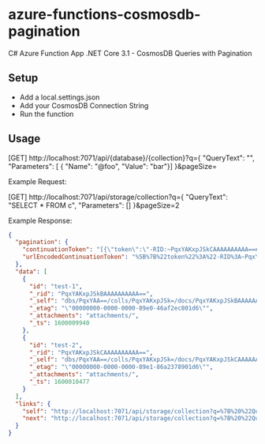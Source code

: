 # azure-functions-cosmosdb-pagination
C# Azure Function App .NET Core 3.1 - CosmosDB Queries with Pagination

## Setup
- Add a local.settings.json
- Add your CosmosDB Connection String
- Run the function

## Usage
[GET] http://localhost:7071/api/{database}/{collection}?q={ "QueryText": "<query>", "Parameters": [ { "Name": "@foo", "Value": "bar"}] }&pageSize=<pageSize>

Example Request:
  
[GET] http://localhost:7071/api/storage/collection?q={ "QueryText": "SELECT * FROM c", "Parameters": [] }&pageSize=2

Example Response:
``` json
{
  "pagination": {
    "continuationToken": "[{\"token\":\"-RID:~PqxYAKxpJSkCAAAAAAAAAA==#RT:1#TRC:2#ISV:2#IEO:65551\",\"range\":{\"min\":\"\",\"max\":\"FF\"}}]",
    "urlEncodedContinuationToken": "%5B%7B%22token%22%3A%22-RID%3A~PqxYAKxpJSkCAAAAAAAAAA%3D%3D%23RT%3A1%23TRC%3A2%23ISV%3A2%23IEO%3A65551%22%2C%22range%22%3A%7B%22min%22%3A%22%22%2C%22max%22%3A%22FF%22%7D%7D%5D"
  },
  "data": [
    {
      "id": "test-1",
      "_rid": "PqxYAKxpJSkBAAAAAAAAAA==",
      "_self": "dbs/PqxYAA==/colls/PqxYAKxpJSk=/docs/PqxYAKxpJSkBAAAAAAAAAA==/",
      "_etag": "\"00000000-0000-0000-89e0-46af2ec801d6\"",
      "_attachments": "attachments/",
      "_ts": 1600009940
    },
    {
      "id": "test-2",
      "_rid": "PqxYAKxpJSkCAAAAAAAAAA==",
      "_self": "dbs/PqxYAA==/colls/PqxYAKxpJSk=/docs/PqxYAKxpJSkCAAAAAAAAAA==/",
      "_etag": "\"00000000-0000-0000-89e1-86a2378901d6\"",
      "_attachments": "attachments/",
      "_ts": 1600010477
    }
  ],
  "links": {
    "self": "http://localhost:7071/api/storage/collection?q=%7B%20%22QueryText%22:%20%22SELECT%20*%20FROM%20c%22,%20%22Parameters%22:%20[]%20%7D&pageSize=2",
    "next": "http://localhost:7071/api/storage/collection?q=%7B%20%22QueryText%22%3A%20%22SELECT%20%2A%20FROM%20c%22%2C%20%22Parameters%22%3A%20%5B%5D%20%7D&pageSize=2&continuation=%5B%7B%22token%22%3A%22-RID%3A~PqxYAKxpJSkCAAAAAAAAAA%3D%3D%23RT%3A1%23TRC%3A2%23ISV%3A2%23IEO%3A65551%22%2C%22range%22%3A%7B%22min%22%3A%22%22%2C%22max%22%3A%22FF%22%7D%7D%5D"
  }
}

```
